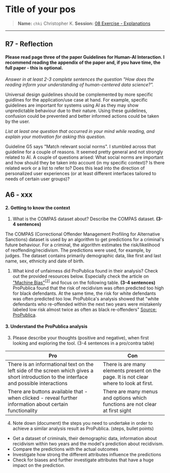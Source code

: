 # Title of your pos
> **Name:** `chki` Christopher K.
> **Session:** [08 Exercise - Explanations](https://github.com/FUB-HCC/hcds-winter-2020/wiki/08_exercise)   
----

## R7 - Reflection
#### Please read page three of the paper Guidelines for Human-AI Interaction. I recommend reading the appendix of the paper and, if you have time, the full paper - this is optional.

_Answer in at least 2-3 complete sentences the question "How does the reading inform your understanding of human-centered data science?"._

Universal design guidelines should be complemented by more specific guidlines for the application/use case at hand. For example, specific guidelines are important for systems using AI as they may show unpredictable behaviour due to their nature. Using these guidelines, confusion could be prevented and better informed actions could be taken by the user. 

_List at least one question that occurred in your mind while reading, and explain your motivation for asking this question._

Guideline G5 says "Match relevant social norms". I stumbled across that guideline for a couple of reasons. It seemed pretty general and not strongly related to AI. A couple of questions arised: What social norms are important and how should they be taken into account (in my specific context)? Is there related work or a list to refer to? Does this lead into the direction of personalized user experiences (or at least different interfaces tailored to needs of certain user groups)?


## A6 - xxx

#### 2. Getting to know the context
1. What is the COMPAS dataset about? Describe the COMPAS dataset. **(3-4 sentences)**

The COMPAS (Correctional Offender Management Profiling for Alternative Sanctions) dataset is used by an algorithm to get predictions for a criminal's future behaviour. For a criminal, the algorithm estimates the risk/likelihood of reoffending/recidivism. The predictions were used, for example, by judges.
The dataset contains primarily demographic data, like first and last name, sex, ethnicity and date of birth.

1. What kind of unfairness did ProPublica found in their analysis? Check out the provided resources below. Especially check the article on ["Machine Bias"](https://www.propublica.org/article/machine-bias-risk-assessments-in-criminal-sentencing)<sup>[2]</sup> and focus on the following table. **(3-4 sentences)**
ProPublica found that the risk of recidivism was often predicted too high for black defendants. At the same time, the risk for white defendants was often predicted too low. ProPublica's analysis showed that "white defendants who re-offended within the next two years were mistakenly labeled low risk almost twice as often as black re-offenders" [Source: ProPublica](https://www.propublica.org/article/how-we-analyzed-the-compas-recidivism-algorithm).


#### 3. Understand the ProPublica analysis
3. Please describe your thoughts (positive and negative), when first looking and exploring the tool. (3-4 sentences in a pro/contra table)

| Pro | Con |
|-------|-------|
| There is an informational text on the left side of the screen which gives a short introduction to the interface and possible interactions | There is are many elements present on the page. It is not clear where to look at first. |
| There are buttons available that - when clicked - reveal further information about certain functionality | There are many menus and options which functions are not clear at first sight |

4. Note down (document) the steps you need to undertake in order to achieve a similar analysis result as ProPublica. (steps, bullet points)
* Get a dataset of criminals, their demographic data, information about recidivism within two years and the model's prediction about recidivism.
* Compare the predictions with the actual outcomes
* Investigate how strong the different attributes influence the predictions 
* Check for biases and further investigate attributes that have a huge impact on the prediction.
